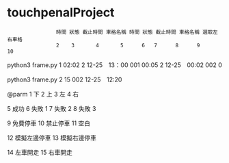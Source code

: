# touchpenalProject

                    時間 狀態 截止時間 車格名稱 時間 狀態 截止時間 車格名稱 選取左右車格
                    2    3       4       5      6   7      8      9         10

python3 frame.py 1 02:02 2 12-25　13：00 001 00:05 2 12-25　00:02 002 0

python3 frame.py 2 15 002 12-25　12:20

@parm
1 下
2 上
3 左
4 右

5 成功
6 失敗 1
7 失敗 2
8 失敗 3

9 免費停車
10 禁止停車
11 空白

12 模擬左邊停車
13 模擬右邊停車

14 左車開走
15 右車開走